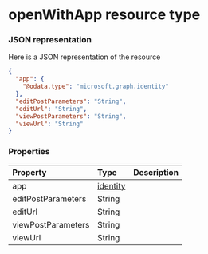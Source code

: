 # openWithApp resource type



### JSON representation

Here is a JSON representation of the resource

```json
{
  "app": {
    "@odata.type": "microsoft.graph.identity"
  },
  "editPostParameters": "String",
  "editUrl": "String",
  "viewPostParameters": "String",
  "viewUrl": "String"
}

```
### Properties
| Property	   | Type	|Description|
|:---------------|:--------|:----------|
|app|[identity](identity.md)||
|editPostParameters|String||
|editUrl|String||
|viewPostParameters|String||
|viewUrl|String||
